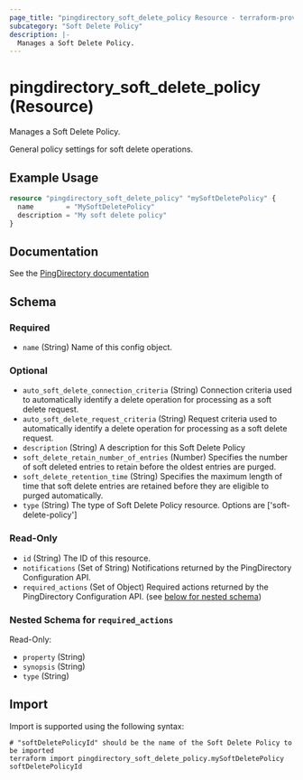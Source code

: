 ```yaml
---
page_title: "pingdirectory_soft_delete_policy Resource - terraform-provider-pingdirectory"
subcategory: "Soft Delete Policy"
description: |-
  Manages a Soft Delete Policy.
---
```


# pingdirectory_soft_delete_policy (Resource)

Manages a Soft Delete Policy.

General policy settings for soft delete operations.

## Example Usage

```terraform
resource "pingdirectory_soft_delete_policy" "mySoftDeletePolicy" {
  name        = "MySoftDeletePolicy"
  description = "My soft delete policy"
}
```

## Documentation
See the [PingDirectory documentation](https://docs.pingidentity.com/r/en-us/pingdirectory-93/pd_ds_config_soft_deletes_on_server)

<!-- schema generated by tfplugindocs -->
## Schema

### Required

- `name` (String) Name of this config object.

### Optional

- `auto_soft_delete_connection_criteria` (String) Connection criteria used to automatically identify a delete operation for processing as a soft delete request.
- `auto_soft_delete_request_criteria` (String) Request criteria used to automatically identify a delete operation for processing as a soft delete request.
- `description` (String) A description for this Soft Delete Policy
- `soft_delete_retain_number_of_entries` (Number) Specifies the number of soft deleted entries to retain before the oldest entries are purged.
- `soft_delete_retention_time` (String) Specifies the maximum length of time that soft delete entries are retained before they are eligible to purged automatically.
- `type` (String) The type of Soft Delete Policy resource. Options are ['soft-delete-policy']

### Read-Only

- `id` (String) The ID of this resource.
- `notifications` (Set of String) Notifications returned by the PingDirectory Configuration API.
- `required_actions` (Set of Object) Required actions returned by the PingDirectory Configuration API. (see [below for nested schema](#nestedatt--required_actions))

<a id="nestedatt--required_actions"></a>
### Nested Schema for `required_actions`

Read-Only:

- `property` (String)
- `synopsis` (String)
- `type` (String)

## Import

Import is supported using the following syntax:

```shell
# "softDeletePolicyId" should be the name of the Soft Delete Policy to be imported
terraform import pingdirectory_soft_delete_policy.mySoftDeletePolicy softDeletePolicyId
```

